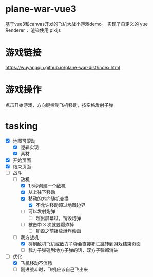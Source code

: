 # plane-war-vue3
基于vue3和canvas开发的飞机大战小游戏demo。
实现了自定义的 vue Renderer ，渲染使用 pixijs

# 游戏链接
https://wuyangqin.github.io/plane-war-dist/index.html

# 游戏操作
点击开始游戏，方向键控制飞机移动，按空格发射子弹

# tasking
- [x] 地图可滚动
  - [x] 逻辑实现
  - [x] 素材
- [x] 开始页面
- [x] 结束页面
- [ ] 战斗
  - [ ] 敌机
    - [x] 1.5秒创建一个敌机
    - [x] 从上往下移动
    - [x] 移动的方向随机变换
        - [x] 不允许移动超过地图边界
    - [ ] 可以发射炮弹
      - [ ] 超出屏幕过，销毁炮弹
    - [ ] 被击中 3 次就要爆炸掉
      - [ ] 销毁之前播放爆炸动画
  - [ ] 我方战机
    - [x] 碰到敌机飞机或敌方子弹会直接死亡跳转到游戏结束页面
    - [ ] 我方子弹碰到地方子弹的话，双方子弹都消失

- [ ] 优化
  - [x] 飞机移动不流畅
  - [ ] 刚进战斗时，飞机应该自己飞出来
